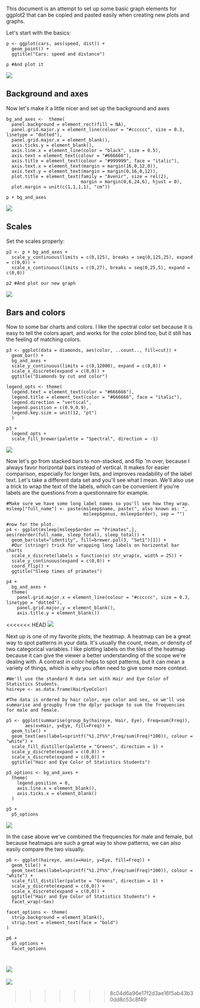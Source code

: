 This document is an attempt to set up some basic graph elements for
ggplot2 that can be copied and pasted easily when creating new plots and
graphs.

Let's start with the basics:

    p <- ggplot(cars, aes(speed, dist)) +
      geom_point() +
      ggtitle("Cars: speed and distance")

    p #And plot it

![](figures/001_plot-1.png)

Background and axes
-------------------

Now let's make it a little nicer and set up the background and axes

    bg_and_axes <-  theme(
      panel.background = element_rect(fill = NA),
      panel.grid.major.y = element_line(colour = "#cccccc", size = 0.3, linetype = "dotted"),
      panel.grid.major.x = element_blank(),
      axis.ticks.y = element_blank(),
      axis.line.x = element_line(color = "black", size = 0.5),
      axis.text = element_text(colour = "#666666"),
      axis.title = element_text(colour = "#999999", face = "italic"),
      axis.text.x = element_text(margin = margin(16,0,12,0)),
      axis.text.y = element_text(margin = margin(0,16,0,12)),
      plot.title = element_text(family = "Avenir", size = rel(2), 
                                margin = margin(0,6,24,6), hjust = 0),
      plot.margin = unit(c(1,1,1,1), "cm"))

    p + bg_and_axes

![](figures/002_background-1.png)

Scales
------

Set the scales properly:

    p2 <- p + bg_and_axes + 
      scale_y_continuous(limits = c(0,125), breaks = seq(0,125,25), expand = c(0,0)) +
      scale_x_continuous(limits = c(0,27), breaks = seq(0,25,5), expand = c(0,0))

    p2 #And plot our new graph

![](figures/003_scales-1.png)

Bars and colors
---------------

Now to some bar charts and colors. I like the spectral color set because
it is easy to tell the colors apart, and works for the color blind too,
but it still has the feeling of matching colors.

    p3 <- ggplot(data = diamonds, aes(color, ..count.., fill=cut)) +
      geom_bar() +
      bg_and_axes +
      scale_y_continuous(limits = c(0,12000), expand = c(0,0)) +
      scale_x_discrete(expand = c(0,0)) +
      ggtitle("Diamonds by cut and color")

    legend_opts <- theme(
      legend.text = element_text(color = "#666666"),
      legend.title = element_text(color = "#666666", face = "italic"),
      legend.direction = "vertical",
      legend.position = c(0.9,0.9),
      legend.key.size = unit(12, "pt")
      )

    p3 +
      legend_opts +
      scale_fill_brewer(palette = "Spectral", direction = -1)

![](figures/004_bars_and_colors-1.png)

Now let's go from stacked bars to non-stacked, and flip 'm over, because
I always favor horizontal bars instead of vertical. It makes for easier
comparison, especially for longer lists, and improves readability of the
label text. Let's take a different data set and you'll see what I mean.
We'll also use a trick to wrap the text of the labels, which can be
convenient if you're labels are the questions from a questionnaire for
example.

    #Make sure we have some long label names so you'll see how they wrap.
    msleep["full_name"] <- paste(msleep$name, paste(", also known as: ", 
                                 msleep$genus, msleep$order), sep = "")

    #now for the plot.
    p4 <- ggplot(msleep[msleep$order == "Primates",], aes(reorder(full_name, sleep_total), sleep_total)) +
      geom_bar(stat="identity", fill=brewer.pal(3, "Set1")[1]) +
      #Our (stringr) trick for wrapping long labels on horizontal bar charts
      scale_x_discrete(labels = function(x) str_wrap(x, width = 25)) +
      scale_y_continuous(expand = c(0,0)) +
      coord_flip() +
      ggtitle("Sleep times of primates")

    p4 +
      bg_and_axes +
      theme(
        panel.grid.major.x = element_line(colour = "#cccccc", size = 0.3, linetype = "dotted"),
        panel.grid.major.y = element_blank(),
        axis.title.y = element_blank())

<<<<<<< HEAD
![](figures/005_horizontal_bars-1.png)<!-- -->

Next up is one of my favorite plots, the heatmap. A heatmap can be a
great way to spot patterns in your data. It's usually the count, mean,
or density of two categorical variables. I like plotting labels on the
tiles of the heatmap because it can give the viewer a better
understanding of the scope we're dealing with. A contrast in color helps
to spot patterns, but it can mean a variety of things, which is why you
often need to give some more context.

    #We'll use the standard R data set with Hair and Eye Color of Statistics Students.
    haireye <- as.data.frame(HairEyeColor)

    #The data is ordered by hair color, eye color and sex, so we'll use summarise and groupby from the dplyr package to sum the frequencies for male and female.

    p5 <- ggplot(summarise(group_by(haireye, Hair, Eye), Freq=sum(Freq)), 
           aes(x=Hair, y=Eye, fill=Freq)) +
      geom_tile() +
      geom_text(aes(label=sprintf("%1.2f%%",Freq/sum(Freq)*100)), colour = "white") +
      scale_fill_distiller(palette = "Greens", direction = 1) +
      scale_y_discrete(expand = c(0,0)) +
      scale_x_discrete(expand = c(0,0)) +
      ggtitle("Hair and Eye Color of Statistics Students")
     
    p5_options <- bg_and_axes +
      theme(
        legend.position = 0,
        axis.line.x = element_blank(),
        axis.ticks.x = element_blank()
      )

    p5 + 
      p5_options

![](figures/006_heatmap-1.png)<!-- -->

In the case above we've combined the frequencies for male and female,
but because heatmaps are such a great way to show patterns, we can also
easily compare the two visually.

    p6 <- ggplot(haireye, aes(x=Hair, y=Eye, fill=Freq)) +
      geom_tile() +
      geom_text(aes(label=sprintf("%1.2f%%",Freq/sum(Freq)*100)), colour = "white") +
      scale_fill_distiller(palette = "Greens", direction = 1) +
      scale_y_discrete(expand = c(0,0)) +
      scale_x_discrete(expand = c(0,0)) +
      ggtitle("Hair and Eye Color of Statistics Students") +
      facet_wrap(~Sex)

    facet_options <- theme(
      strip.background = element_blank(),
      strip.text = element_text(face = "bold")
    )

    p6 +
      p5_options +
      facet_options

![](figures/007_heatmap_male_female-1.png)<!-- -->
=======
![](figures/005_horizontal_bars-1.png)
>>>>>>> 8c04d6a96e17f2d3ae16f5ab43b30dd8c53c8f49
